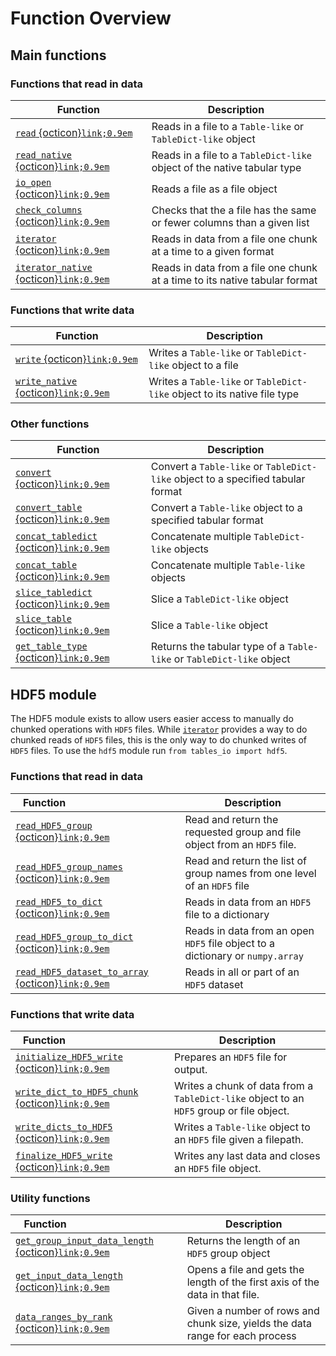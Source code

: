 # Function Overview

## Main functions

### Functions that read in data

| Function                                                                                | Description                                                                |
| --------------------------------------------------------------------------------------- | -------------------------------------------------------------------------- |
| [`read` {octicon}`link;0.9em`](#tables_io.io_utils.read.read)                           | Reads in a file to a `Table-like` or `TableDict-like` object               |
| [`read_native` {octicon}`link;0.9em`](#tables_io.io_utils.read.read_native)             | Reads in a file to a `TableDict-like` object of the native tabular type    |
| [`io_open` {octicon}`link;0.9em`](#tables_io.io_utils.read.io_open)                     | Reads a file as a file object                                              |
| [`check_columns` {octicon}`link;0.9em`](#tables_io.io_utils.read.check_columns)         | Checks that the a file has the same or fewer columns than a given list     |
| [`iterator` {octicon}`link;0.9em`](#tables_io.io_utils.iterator.iterator)               | Reads in data from a file one chunk at a time to a given format            |
| [`iterator_native` {octicon}`link;0.9em`](#tables_io.io_utils.iterator.iterator_native) | Reads in data from a file one chunk at a time to its native tabular format |

### Functions that write data

| Function                                                                       | Description                                                              |
| ------------------------------------------------------------------------------ | ------------------------------------------------------------------------ |
| [`write` {octicon}`link;0.9em`](#tables_io.io_utils.write.write)               | Writes a `Table-like` or `TableDict-like` object to a file               |
| [`write_native` {octicon}`link;0.9em`](#tables_io.io_utils.write.write_native) | Writes a `Table-like` or `TableDict-like` object to its native file type |

### Other functions

| Function                                                                                   | Description                                                                     |
| ------------------------------------------------------------------------------------------ | ------------------------------------------------------------------------------- |
| [`convert` {octicon}`link;0.9em`](#tables_io.conv.conv_tabledict.convert)                  | Convert a `Table-like` or `TableDict-like` object to a specified tabular format |
| [`convert_table` {octicon}`link;0.9em`](#tables_io.conv.conv_table.convert_table)          | Convert a `Table-like` object to a specified tabular format                     |
| [`concat_tabledict` {octicon}`link;0.9em`](#tables_io.utils.concat_utils.concat_tabledict) | Concatenate multiple `TableDict-like` objects                                   |
| [`concat_table` {octicon}`link;0.9em`](#tables_io.utils.concat_utils.concat_table)         | Concatenate multiple `Table-like` objects                                       |
| [`slice_tabledict` {octicon}`link;0.9em`](#tables_io.utils.slice_utils.slice_tabledict)    | Slice a `TableDict-like` object                                                 |
| [`slice_table` {octicon}`link;0.9em`](#tables_io.utils.slice_utils.slice_table)            | Slice a `Table-like` object                                                     |
| [`get_table_type` {octicon}`link;0.9em`](#tables_io.types.get_table_type)                  | Returns the tabular type of a `Table-like` or `TableDict-like` object           |

## HDF5 module

The HDF5 module exists to allow users easier access to manually do chunked operations with `HDF5` files. While [`iterator`](#tables_io.io_utils.iterator.iterator) provides a way to do chunked reads of `HDF5` files, this is the only way to do chunked writes of `HDF5` files. To use the `hdf5` module run `from tables_io import hdf5`.

### Functions that read in data

| Function &nbsp; &nbsp; &nbsp; &nbsp; &nbsp; &nbsp; &nbsp; &nbsp; &nbsp; &nbsp; &nbsp; &nbsp; &nbsp; &nbsp; &nbsp; &nbsp; &nbsp; &nbsp; &nbsp; | Description                                                                    |
| --------------------------------------------------------------------------------------------------------------------------------------------- | ------------------------------------------------------------------------------ |
| [`read_HDF5_group` {octicon}`link;0.9em`](#tables_io.io_utils.read.read_HDF5_group)                                                           | Read and return the requested group and file object from an `HDF5` file.       |
| [`read_HDF5_group_names` {octicon}`link;0.9em`](#tables_io.io_utils.read.read_HDF5_group_names)                                               | Read and return the list of group names from one level of an `HDF5` file       |
| [`read_HDF5_to_dict` {octicon}`link;0.9em`](#tables_io.io_utils.read.read_HDF5_to_dict)                                                       | Reads in data from an `HDF5` file to a dictionary                              |
| [`read_HDF5_group_to_dict` {octicon}`link;0.9em`](#tables_io.io_utils.read.read_HDF5_group_to_dict)                                           | Reads in data from an open `HDF5` file object to a dictionary or `numpy.array` |
| [`read_HDF5_dataset_to_array` {octicon}`link;0.9em`](#tables_io.io_utils.read.read_HDF5_dataset_to_array)                                     | Reads in all or part of an `HDF5` dataset                                      |

### Functions that write data

| Function &nbsp; &nbsp; &nbsp; &nbsp; &nbsp; &nbsp; &nbsp; &nbsp; &nbsp; &nbsp; &nbsp; &nbsp; &nbsp; &nbsp; &nbsp; &nbsp; &nbsp; | Description                                                                              |
| ------------------------------------------------------------------------------------------------------------------------------- | ---------------------------------------------------------------------------------------- |
| [`initialize_HDF5_write` {octicon}`link;0.9em`](#tables_io.io_utils.write.initialize_HDF5_write)                                | Prepares an `HDF5` file for output.                                                      |
| [`write_dict_to_HDF5_chunk` {octicon}`link;0.9em`](#tables_io.io_utils.write.write_dict_to_HDF5_chunk)                          | Writes a chunk of data from a `TableDict-like` object to an `HDF5` group or file object. |
| [`write_dicts_to_HDF5` {octicon}`link;0.9em`](#tables_io.io_utils.write.write_dicts_to_HDF5)                                    | Writes a `Table-like` object to an `HDF5` file given a filepath.                         |
| [`finalize_HDF5_write` {octicon}`link;0.9em`](#tables_io.io_utils.write.finalize_HDF5_write)                                    | Writes any last data and closes an `HDF5` file object.                                   |

### Utility functions

| Function &nbsp; &nbsp; &nbsp; &nbsp; &nbsp; &nbsp; &nbsp; &nbsp; &nbsp; &nbsp; &nbsp; &nbsp; &nbsp; &nbsp; &nbsp; &nbsp; &nbsp; &nbsp; &nbsp; | Description                                                                   |
| --------------------------------------------------------------------------------------------------------------------------------------------- | ----------------------------------------------------------------------------- |
| [`get_group_input_data_length` {octicon}`link;0.9em`](#tables_io.utils.array_utils.get_group_input_data_length)                               | Returns the length of an `HDF5` group object                                  |
| [`get_input_data_length` {octicon}`link;0.9em`](#tables_io.io_utils.iterator.get_input_data_length)                                           | Opens a file and gets the length of the first axis of the data in that file.  |
| [`data_ranges_by_rank` {octicon}`link;0.9em`](#tables_io.io_utils.iterator.data_ranges_by_rank)                                               | Given a number of rows and chunk size, yields the data range for each process |

